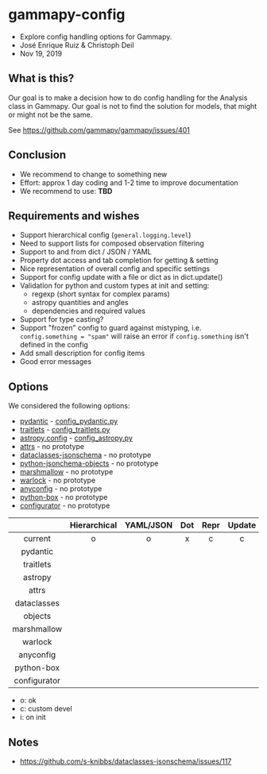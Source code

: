 # gammapy-config

- Explore config handling options for Gammapy.
- José Enrique Ruiz & Christoph Deil
- Nov 19, 2019

## What is this?

Our goal is to make a decision how to do config handling
for the Analysis class in Gammapy. Our goal is not to
find the solution for models, that might or might not
be the same.

See https://github.com/gammapy/gammapy/issues/401

## Conclusion

- We recommend to change to something new
- Effort: approx 1 day coding and 1-2 time to improve documentation
- We recommend to use: **TBD**

## Requirements and wishes

- Support hierarchical config (`general.logging.level`)
- Need to support lists for composed observation filtering
- Support to and from dict / JSON / YAML 
- Property dot access and tab completion for getting & setting
- Nice representation of overall config and specific settings
- Support for config update with a file or dict as in dict.update()
- Validation for python and custom types at init and setting:
    - regexp (short syntax for complex params)
    - astropy quantities and angles
    - dependencies and required values
- Support for type casting?
- Support "frozen" config to guard against mistyping,
  i.e. `config.something = "spam"` will raise an error
  if `config.something` isn't defined in the config 
- Add small description for config items  
- Good error messages

## Options

We considered the following options:

- [pydantic](https://github.com/samuelcolvin/pydantic) - [config_pydantic.py](config_pydantic.py) 
- [traitlets](https://traitlets.readthedocs.io/) - [config_traitlets.py](config_traitlets.py)
- [astropy.config](http://docs.astropy.org/en/stable/config/index.html) - [config_astropy.py](config_astropy.py) 
- [attrs](http://www.attrs.org/) - no prototype
- [dataclasses-jsonschema](https://github.com/s-knibbs/dataclasses-jsonschema) - no prototype
- [python-jsonchema-objects](https://github.com/cwacek/python-jsonschema-objects) - no prototype
- [marshmallow](https://github.com/marshmallow-code/marshmallow) - no prototype
- [warlock](https://github.com/bcwaldon/warlock) - no prototype
- [anyconfig](https://github.com/ssato/python-anyconfig) - no prototype
- [python-box](https://github.com/cdgriffith/Box) - no prototype
- [configurator](https://configurator.readthedocs.io) - no prototype

|              | Hierarchical | YAML/JSON |   Dot  |  Repr  | Update | Typed | Frozen | Messages |
| :----------: | :----------: | :-------: | :----: | :----: | :----: | :---: | :----: | :------: |
| current      |      o       |     o     |    x   |    c   |    c   |   i   |    o   |    o     |
| pydantic     |              |           |        |        |        |       |        |          |
| traitlets    |              |           |        |        |        |       |        |          |
| astropy      |              |           |        |        |        |       |        |          |
| attrs        |              |           |        |        |        |       |        |          |
| dataclasses  |              |           |        |        |        |       |        |          |
| objects      |              |           |        |        |        |       |        |          |
| marshmallow  |              |           |        |        |        |       |        |          |
| warlock      |              |           |        |        |        |       |        |          |
| anyconfig    |              |           |        |        |        |       |        |          |
| python-box   |              |           |        |        |        |       |        |          |
| configurator |              |           |        |        |        |       |        |          |

- o: ok
- c: custom devel
- i: on init

## Notes

- https://github.com/s-knibbs/dataclasses-jsonschema/issues/117
